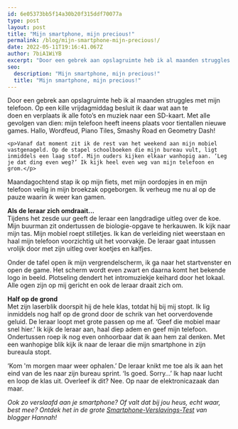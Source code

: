 ```yaml
---
id: 6e05373bb5f14a30b20f315ddf70077a
type: post
layout: post
title: "Mijn smartphone, mijn precious!"
permalink: /blog/mijn-smartphone-mijn-precious!/
date: 2022-05-11T19:16:41.067Z
author: 7biA1WiYB
excerpt: "Door een gebrek aan opslagruimte heb ik al maanden struggles met mijn telefoon. Op een kille vrijdagmiddag besluit ik daar wat aan te doen en verplaats ik alle foto’s en muziek naar een SD-kaart. Met alle gevolgen van dien: mijn telefoon heeft ineens plaats voor tientallen nieuwe games. Hallo, Wordfeud, Piano Tiles, Smashy Road en Geometry Dash!  "
seo:
  description: "Mijn smartphone, mijn precious!"
  title: "Mijn smartphone, mijn precious!"
---
```

Door een gebrek aan opslagruimte heb ik al maanden struggles met mijn telefoon. Op een kille vrijdagmiddag besluit ik daar wat aan te doen en verplaats ik alle foto’s en muziek naar een SD-kaart. Met alle gevolgen van dien: mijn telefoon heeft ineens plaats voor tientallen nieuwe games. Hallo, Wordfeud, Piano Tiles, Smashy Road en Geometry Dash!  

    <p>Vanaf dat moment zit ik de rest van het weekend aan mijn mobiel vastgenageld. Op de stapel schoolboeken die mijn bureau vult, ligt inmiddels een laag stof. Mijn ouders kijken elkaar wanhopig aan. ‘Leg je dat ding even weg?’ Ik kijk heel even weg van mijn telefoon en grom.</p>
<p>Maandagochtend stap ik op mijn fiets, met mijn oordopjes in en mijn telefoon veilig in mijn broekzak opgeborgen. Ik verheug me nu al op de pauze waarin ik weer kan gamen.</p>
<p><strong>Als de leraar zich omdraait...</strong><br>Tijdens het zesde uur geeft de leraar een langdradige uitleg over de koe. Mijn buurman zit ondertussen de biologie-opgave te herkauwen. Ik kijk naar mijn tas. Mijn mobiel roept stilletjes. Ik kan de verleiding niet weerstaan en haal mijn telefoon voorzichtig uit het voorvakje. De leraar gaat intussen vrolijk door met zijn uitleg over koetjes en kalfjes. </p>
<p>Onder de tafel open ik mijn vergrendelscherm, ik ga naar het startvenster en open de game. Het scherm wordt even zwart en daarna komt het bekende logo in beeld. Plotseling dendert het intromuziekje keihard door het lokaal. Alle ogen zijn op mij gericht en ook de leraar draait zich om.</p>
<p><strong>Half op de grond</strong><br>Met zijn laserblik doorspit hij de hele klas, totdat hij bij mij stopt. Ik lig inmiddels nog half op de grond door de schrik van het oorverdovende geluid. De leraar loopt met grote passen op me af. ‘Geef die mobiel maar snel hier.’ Ik kijk de leraar aan, haal diep adem en geef mijn telefoon. Ondertussen roep ik nog even onhoorbaar dat ik aan hem zal denken. Met een wanhopige blik kijk ik naar de leraar die mijn smartphone in zijn bureaula stopt.</p>
<p>‘Kom 'm morgen maar weer ophalen.’ De leraar knikt me toe als ik aan het eind van de les naar zijn bureau sprint. ‘Is goed. Sorry…’ Ik hap naar lucht en loop de klas uit. Overleef ik dit? Nee. Op naar de elektronicazaak dan maar. </p>
<p><em>Ook zo verslaafd aan je smartphone? Of valt dat bij jou heus, echt waar, best mee? Ontdek het in de grote <a href="https://original.sevendays.nl/blog/de-grote-smartphone-verslavings-test">Smartphone-Verslavings-Test</a> van blogger Hannah! </em></p>  
